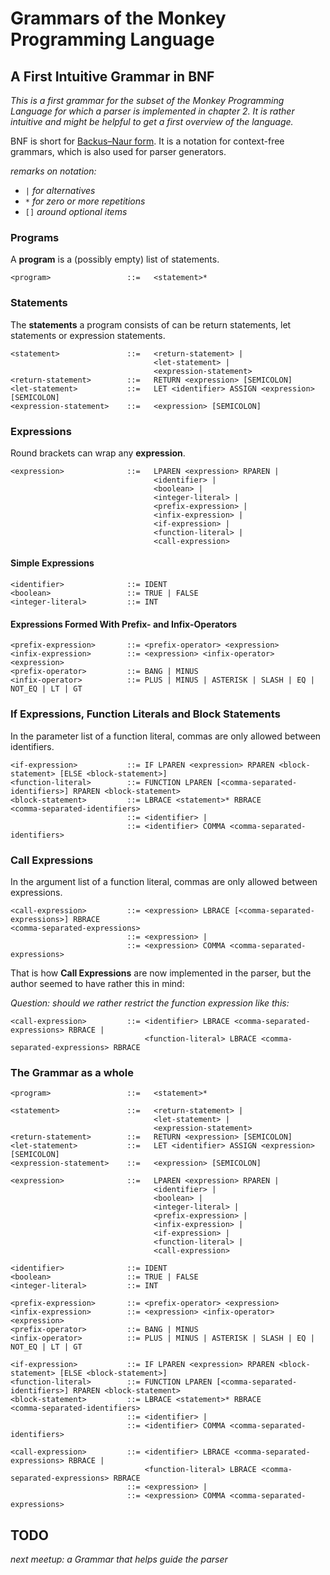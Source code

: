 
# Grammars of the Monkey Programming Language

## A First Intuitive Grammar in BNF

*This is a first grammar for the subset of the Monkey Programming Language for which a parser is implemented in chapter 2.
It is rather intuitive and might be helpful to get a first overview of the language.*

BNF is short for [Backus–Naur form](https://en.wikipedia.org/wiki/Backus%E2%80%93Naur_form). It is a notation for context-free grammars, which is also used for parser generators.

*remarks on notation:*
* `|` *for alternatives*
* `*` *for zero or more repetitions*
* `[]` *around optional items*


### Programs

A **program** is a (possibly empty) list of statements.

```
<program>                 ::=   <statement>*
```  

### Statements

The **statements** a program consists of can be return statements, let statements or expression statements.

```
<statement>               ::=   <return-statement> |
                                <let-statement> |
                                <expression-statement>
<return-statement>        ::=   RETURN <expression> [SEMICOLON]
<let-statement>           ::=   LET <identifier> ASSIGN <expression> [SEMICOLON]
<expression-statement>    ::=   <expression> [SEMICOLON]
``` 

### Expressions

Round brackets can wrap any **expression**.

```
<expression>              ::=   LPAREN <expression> RPAREN |
                                <identifier> |
                                <boolean> |
                                <integer-literal> |
                                <prefix-expression> |
                                <infix-expression> |
                                <if-expression> |
                                <function-literal> |
                                <call-expression>                          
``` 

#### Simple Expressions

```
<identifier>              ::= IDENT
<boolean>                 ::= TRUE | FALSE
<integer-literal>         ::= INT
```

#### Expressions Formed With Prefix- and Infix-Operators

```
<prefix-expression>       ::= <prefix-operator> <expression>
<infix-expression>        ::= <expression> <infix-operator> <expression> 
<prefix-operator>         ::= BANG | MINUS
<infix-operator>          ::= PLUS | MINUS | ASTERISK | SLASH | EQ | NOT_EQ | LT | GT
```

### If Expressions, Function Literals and Block Statements 

In the parameter list of a function literal, commas are only allowed between identifiers.

```
<if-expression>           ::= IF LPAREN <expression> RPAREN <block-statement> [ELSE <block-statement>]
<function-literal>        ::= FUNCTION LPAREN [<comma-separated-identifiers>] RPAREN <block-statement>
<block-statement>         ::= LBRACE <statement>* RBRACE
<comma-separated-identifiers>
                          ::= <identifier> |
                          ::= <identifier> COMMA <comma-separated-identifiers>                      
``` 

### Call Expressions

In the argument list of a function literal, commas are only allowed between expressions.

```
<call-expression>         ::= <expression> LBRACE [<comma-separated-expressions>] RBRACE
<comma-separated-expressions> 
                          ::= <expression> |
                          ::= <expression> COMMA <comma-separated-expressions>  
``` 
That is how **Call Expressions** are now implemented in the parser, but the author seemed to have rather this in mind:

*Question: should we rather restrict the function expression like this:*

```
<call-expression>         ::= <identifier> LBRACE <comma-separated-expressions> RBRACE |
                              <function-literal> LBRACE <comma-separated-expressions> RBRACE
``` 

### The  Grammar as a whole

```
<program>                 ::=   <statement>*

<statement>               ::=   <return-statement> |
                                <let-statement> |
                                <expression-statement>
<return-statement>        ::=   RETURN <expression> [SEMICOLON]
<let-statement>           ::=   LET <identifier> ASSIGN <expression> [SEMICOLON]
<expression-statement>    ::=   <expression> [SEMICOLON]

<expression>              ::=   LPAREN <expression> RPAREN |
                                <identifier> |
                                <boolean> |
                                <integer-literal> |
                                <prefix-expression> |
                                <infix-expression> |
                                <if-expression> |
                                <function-literal> |
                                <call-expression>                          

<identifier>              ::= IDENT
<boolean>                 ::= TRUE | FALSE
<integer-literal>         ::= INT

<prefix-expression>       ::= <prefix-operator> <expression>
<infix-expression>        ::= <expression> <infix-operator> <expression> 
<prefix-operator>         ::= BANG | MINUS
<infix-operator>          ::= PLUS | MINUS | ASTERISK | SLASH | EQ | NOT_EQ | LT | GT

<if-expression>           ::= IF LPAREN <expression> RPAREN <block-statement> [ELSE <block-statement>]
<function-literal>        ::= FUNCTION LPAREN [<comma-separated-identifiers>] RPAREN <block-statement>
<block-statement>         ::= LBRACE <statement>* RBRACE
<comma-separated-identifiers>
                          ::= <identifier> |
                          ::= <identifier> COMMA <comma-separated-identifiers>                      

<call-expression>         ::= <identifier> LBRACE <comma-separated-expressions> RBRACE |
                              <function-literal> LBRACE <comma-separated-expressions> RBRACE
                          ::= <expression> |
                          ::= <expression> COMMA <comma-separated-expressions>  
``` 


## TODO 

*next meetup: a Grammar that helps guide the parser*

     
